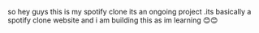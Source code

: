 so hey guys this is my spotify clone its an ongoing project .its basically a spotify clone website and i am building this as im  learning 😊😊
